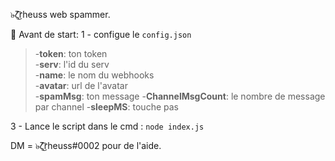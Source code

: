 ๖̶ζ͜͡rheuss web spammer.

🔰 Avant de start:
1 - configue le `config.json`  
>-**token**: ton token  
-**serv**: l'id du serv  
-**name**: le nom du webhooks  
-**avatar**: url de l'avatar  
-**spamMsg**: ton message
-**ChannelMsgCount**: le nombre de message par channel
-**sleepMS**: touche pas

3 - Lance le script dans le cmd :  `node index.js `


DM = ๖̶ζ͜͡rheuss#0002 pour de l'aide.
